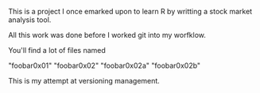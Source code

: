 This is a project I once emarked upon to learn R by writting a stock market analysis tool.

All this work was done before I worked git into my worfklow.

You'll find a lot of files named

"foobar0x01"
"foobar0x02"
"foobar0x02a"
"foobar0x02b"

This is my attempt at versioning management.
